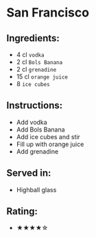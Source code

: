 # San Francisco

## Ingredients:
- 4 cl `vodka`
- 2 cl `Bols Banana`
- 2 cl `grenadine`
- 15 cl `orange juice`
- 8 `ice cubes`

## Instructions:
- Add vodka
- Add Bols Banana
- Add ice cubes and stir
- Fill up with orange juice
- Add grenadine

## Served in:
- Highball glass

## Rating:
- ★★★★☆